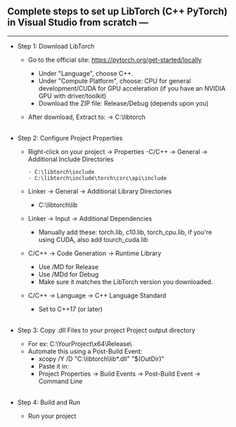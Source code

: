 ## Complete steps to set up LibTorch (C++ PyTorch) in Visual Studio from scratch —
-----------------------------------------------------------------------------------

- Step 1: Download LibTorch
    -  Go to the official site: https://pytorch.org/get-started/locally
       - Under "Language", choose C++.
       - Under "Compute Platform", choose: CPU for general development/CUDA for GPU acceleration (if you have an NVIDIA GPU with driver/toolkit)
       - Download the ZIP file: Release/Debug (depends upon you)

    -  After download, Extract to: -> C:\libtorch<br><br>

- Step 2: Configure Project Properties
    - Right-click on your project → Properties
        -C/C++ → General → Additional Include Directories

          - C:\libtorch\include
          - C:\libtorch\include\torch\csrc\api\include
    - Linker → General → Additional Library Directories
      - C:\libtorch\lib
    - Linker → Input → Additional Dependencies
      - Manually add these: torch.lib, c10.lib, torch_cpu.lib, if you're using CUDA, also add tourch_cuda.lib


    - C/C++ → Code Generation → Runtime Library
      - Use /MD for Release
      - Use /MDd for Debug
      - Make sure it matches the LibTorch version you downloaded.

    - C/C++ → Language → C++ Language Standard
      - Set to C++17 (or later)<br><br>

       
- Step 3: Copy .dll Files to your project Project output directory
    - For ex: C:\YourProject\x64\Release\
    -  Automate this using a Post-Build Event:
        - xcopy /Y /D "C:\libtorch\lib\*.dll" "$(OutDir)"
        - Paste it in:
        - Project Properties → Build Events → Post-Build Event → Command Line<br><br>

- Step 4: Build and Run

  - Run your project<br><br>
